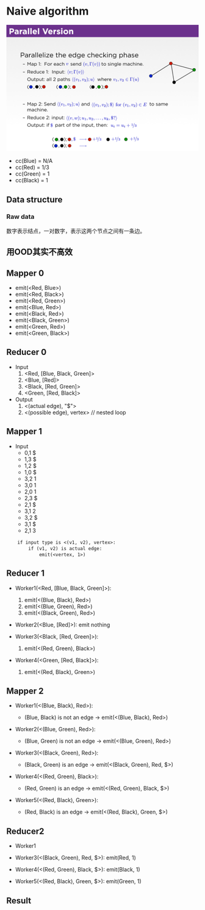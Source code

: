 # Naive algorithm

![alt text](./images/parallel-version.png)

- cc(Blue) = N/A
- cc(Red) = 1/3
- cc(Green) = 1
- cc(Black) = 1

## Data structure
### Raw data
数字表示结点，一对数字，表示这两个节点之间有一条边。

## 用OOD其实不高效

## Mapper 0
- emit(<Red, Blue>)
- emit(<Red, Black>)
- emit(<Red, Green>)
- emit(<Blue, Red>)
- emit(<Black, Red>)
- emit(<Black, Green>)
- emit(<Green, Red>)
- emit(<Green, Black>)

## Reducer 0
- Input
    1. <Red, [Blue, Black, Green]>
    2. <Blue, [Red]>
    3. <Black, [Red, Green]>
    4. <Green, [Red, Black]>
- Output
    1. <(actual edge), "$">         
    2. <(possible edge), vertex>    // nested loop

## Mapper 1
- Input
    - 0,1     $
    - 1,3     $
    - 1,2     $
    - 1,0     $
    - 3,2     1
    - 3,0     1
    - 2,0     1
    - 2,3     $
    - 2,1     $
    - 3,1     2
    - 3,2     $
    - 3,1     $
    - 2,1     3

```
    if input type is <(v1, v2), vertex>:
        if (v1, v2) is actual edge:
            emit(<vertex, 1>)
```

## Reducer 1
- Worker1(<Red, [Blue, Black, Green]>): 
    1. emit(<(Blue, Black), Red>)
    2. emit(<(Blue, Green), Red>)
    3. emit(<(Black, Green), Red>)

- Worker2(<Blue, [Red]>):
    emit nothing

- Worker3(<Black, [Red, Green]>):
    1. emit(<(Red, Green), Black>)

- Worker4(<Green, [Red, Black]>):
    1. emit(<(Red, Black), Green>)

## Mapper 2
- Worker1(<(Blue, Black), Red>):
    - (Blue, Black) is not an edge -> emit(<(Blue, Black), Red>)

- Worker2(<(Blue, Green), Red>):
    - (Blue, Green) is not an edge -> emit(<(Blue, Green), Red>)

- Worker3(<(Black, Green), Red>):
    - (Black, Green) is an edge -> emit(<(Black, Green), Red, $>)

- Worker4(<(Red, Green), Black>):
    - (Red, Green) is an edge -> emit(<(Red, Green), Black, $>)

- Worker5(<(Red, Black), Green>):
    - (Red, Black) is an edge -> emit(<(Red, Black), Green, $>)

## Reducer2
- Worker1


- Worker3(<(Black, Green), Red, $>):
    emit(Red, 1)

- Worker4(<(Red, Green), Black, $>):
    emit(Black, 1)

- Worker5(<(Red, Black), Green, $>):
    emit(Green, 1)

## Result



